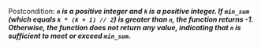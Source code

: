 Postcondition: ***`n` is a positive integer and `k` is a positive integer. If `min_sum` (which equals `k * (k + 1) // 2`) is greater than `n`, the function returns -1. Otherwise, the function does not return any value, indicating that `n` is sufficient to meet or exceed `min_sum`.***